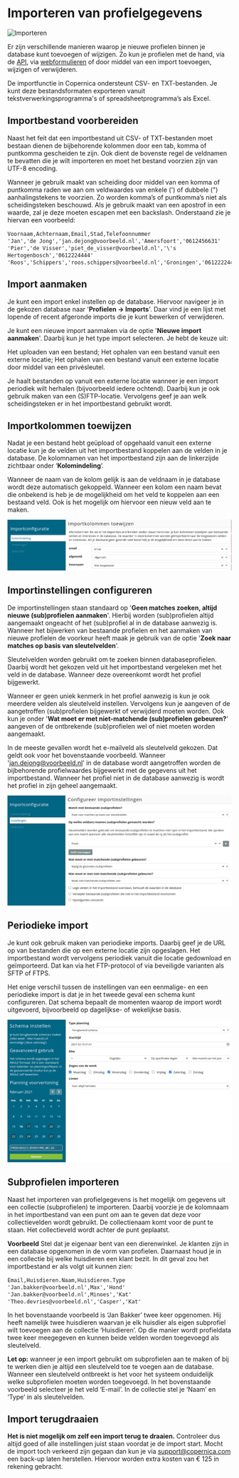 # Importeren van profielgegevens
![Importeren](https://www.youtube.com/watch?v=uCH9L8Z_hEY)

Er zijn verschillende manieren waarop je nieuwe profielen binnen je database kunt toevoegen of wijzigen. Zo kun je profielen met de hand, via de [API](./apis), via [webformulieren](./webforms) of door middel van een import toevoegen, wijzigen of verwijderen. 

De importfunctie in Copernica ondersteunt CSV- en TXT-bestanden. Je kunt deze bestandsformaten exporteren vanuit tekstverwerkingsprogramma's of spreadsheetprogramma’s als Excel.

## Importbestand voorbereiden
Naast het feit dat een importbestand uit CSV- of TXT-bestanden moet bestaan dienen de bijbehorende kolommen door een tab, komma of puntkomma gescheiden te zijn. Ook dient de bovenste regel de veldnamen te bevatten die je wilt importeren en moet het bestand voorzien zijn van UTF-8 encoding.

Wanneer je gebruik maakt van scheiding door middel van een komma of puntkomma raden we aan om veldwaardes van enkele (') of dubbele (") aanhalingstekens te voorzien. Zo worden komma’s of puntkomma’s niet als scheidingsteken beschouwd. Als je gebruik maakt van een apostrof in een waarde, zal je deze moeten escapen met een backslash. Onderstaand zie je hiervan een voorbeeld:

    Voornaam,Achternaam,Email,Stad,Telefoonnummer
    'Jan','de Jong','jan.dejong@voorbeeld.nl','Amersfoort','0612456631'
    'Pier','de Visser','piet_de_visser@voorbeeld.nl','\'s Hertogenbosch','0612224444'
    'Roos','Schippers','roos.schippers@voorbeeld.nl','Groningen','0612222444'

## Import aanmaken
Je kunt een import enkel instellen op de database. Hiervoor navigeer je in de gekozen database naar '**Profielen -> Imports**'. Daar vind je een lijst met lopende of recent afgeronde imports die je kunt bewerken of verwijderen. 

Je kunt een nieuwe import aanmaken via de optie '**Nieuwe import aanmaken**'. Daarbij kun je het type import selecteren. Je hebt de keuze uit: 

Het uploaden van een bestand;
Het ophalen van een bestand vanuit een externe locatie;
Het ophalen van een bestand vanuit een externe locatie door middel van een privésleutel.

Je haalt bestanden op vanuit een externe locatie wanneer je een import periodiek wilt herhalen (bijvoorbeeld iedere ochtend). Daarbij kun je ook gebruik maken van een (S)FTP-locatie. Vervolgens geef je aan welk scheidingsteken er in het importbestand gebruikt wordt.

## Importkolommen toewijzen
Nadat je een bestand hebt geüpload of opgehaald vanuit een externe locatie kun je de velden uit het importbestand koppelen aan de velden in je database. De kolomnamen van het importbestand zijn aan de linkerzijde zichtbaar onder ‘**Kolomindeling**’.

Wanneer de naam van de kolom gelijk is aan de veldnaam in je database wordt deze automatisch gekoppeld. Wanneer een kolom een naam bevat die onbekend is heb je de mogelijkheid om het veld te koppelen aan een bestaand veld. Ook is het mogelijk om hiervoor een nieuw veld aan te maken.

![Importkolommen wijzigen](../images/nl/import_kolommentoewijzen.png)

## Importinstellingen configureren
De importinstellingen staan standaard op '**Geen matches zoeken, altijd nieuwe (sub)profielen aanmaken**'. Hierbij worden (sub)profielen altijd aangemaakt ongeacht of het (sub)profiel al in de database aanwezig is. Wanneer het bijwerken van bestaande profielen en het aanmaken van nieuwe profielen de voorkeur heeft maak je gebruik van de optie '**Zoek naar matches op basis van sleutelvelden**'. 

Sleutelvelden worden gebruikt om te zoeken binnen databaseprofielen. Daarbij wordt het gekozen veld uit het importbestand vergeleken met het veld in de database. Wanneer deze overeenkomt wordt het profiel bijgewerkt. 

Wanneer er geen uniek kenmerk in het profiel aanwezig is kun je ook meerdere velden als sleutelveld instellen. Vervolgens kun je aangeven of de aangetroffen (sub)profielen bijgewerkt of verwijderd moeten worden. Ook kun je onder '**Wat moet er met niet-matchende (sub)profielen gebeuren?**' aangeven of de ontbrekende (sub)profielen wel of niet moeten worden aangemaakt.

In de meeste gevallen wordt het e-mailveld als sleutelveld gekozen. Dat geldt ook voor het bovenstaande voorbeeld. Wanneer 'jan.dejong@voorbeeld.nl' in de database wordt aangetroffen worden de bijbehorende profielwaardes bijgewerkt met de gegevens uit het importbestand. Wanneer het profiel niet in de database aanwezig is wordt het profiel in zijn geheel aangemaakt.

![Importinstellingen configureren](../images/nl/import_configureer.png)

## Periodieke import
Je kunt ook gebruik maken van periodieke imports. Daarbij geef je de URL op van bestanden die op een externe locatie zijn opgeslagen. Het importbestand wordt vervolgens periodiek vanuit die locatie gedownload en geïmporteerd. Dat kan via het FTP-protocol of via beveiligde varianten als SFTP of FTPS.

Het enige verschil tussen de instellingen van een eenmalige- en een periodieke import is dat je in het tweede geval een schema kunt configureren. Dat schema bepaalt de momenten waarop de import wordt uitgevoerd, bijvoorbeeld op dagelijkse- of wekelijkse basis.

![Periodieke import](../images/nl/import_periodiek.png)

## Subprofielen importeren
Naast het importeren van profielgegevens is het mogelijk om gegevens uit een collectie (subprofielen) te importeren. Daarbij voorzie je de kolomnaam in het importbestand van een punt om aan te geven dat deze voor collectievelden wordt gebruikt. De collectienaam komt voor de punt te staan. Het collectieveld wordt achter de punt geplaatst.

**Voorbeeld**
Stel dat je eigenaar bent van een dierenwinkel. Je klanten zijn in een database opgenomen in de vorm van profielen. Daarnaast houd je in een collectie bij welke huisdieren een klant bezit. In dit geval zou het importbestand er als volgt uit kunnen zien:

    Email,Huisdieren.Naam,Huisdieren.Type
    'Jan.bakker@voorbeeld.nl',Max','Hond'
    'Jan.bakker@voorbeeld.nl',Minoes','Kat'
    'Theo.devries@voorbeeld.nl','Casper','Kat'

In het bovenstaande voorbeeld is ‘Jan Bakker’ twee keer opgenomen. Hij heeft namelijk twee huisdieren waarvan je elk huisdier als eigen subprofiel wilt toevoegen aan de collectie ‘Huisdieren’. Op die manier wordt profieldata twee keer meegegeven en kunnen beide velden worden toegevoegd als sleutelveld.

**Let op:** wanneer je een import gebruikt om subprofielen aan te maken of bij te werken dien je altijd een sleutelveld toe te voegen aan de database. Wanneer een sleutelveld ontbreekt is het voor het systeem onduidelijk welke subprofielen moeten worden toegevoegd. In het bovenstaande voorbeeld selecteer je het veld ‘E-mail’. In de collectie stel je ‘Naam’ en ‘Type’ in als sleutelvelden.

## Import terugdraaien
**Het is niet mogelijk om zelf een import terug te draaien.** Controleer dus altijd goed of alle instellingen juist staan voordat je de import start. Mocht de import toch verkeerd zijn gegaan dan kun je via [support@copernica.com](support@copernica.com) een back-up laten herstellen. Hiervoor worden extra kosten van € 125 in rekening gebracht.
